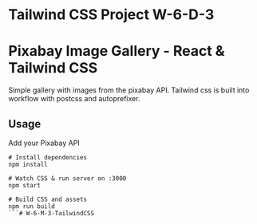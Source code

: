 # Tailwind CSS Project W-6-D-3
# Pixabay Image Gallery - React & Tailwind CSS 

Simple gallery with images from the pixabay API. Tailwind css is built into workflow with postcss and autoprefixer.

## Usage
Add your Pixabay API 

```
# Install dependencies
npm install

# Watch CSS & run server on :3000
npm start

# Build CSS and assets
npm run build
```# W-6-M-3-TailwindCSS
